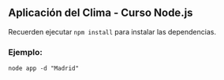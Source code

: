 ## Aplicación del Clima - Curso Node.js

Recuerden ejecutar `npm install` para instalar las dependencias.

### Ejemplo:

```
node app -d "Madrid"
```
